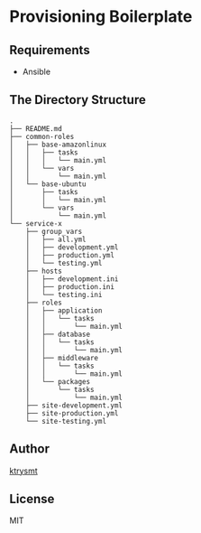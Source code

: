 # Provisioning Boilerplate

## Requirements

- Ansible

## The Directory Structure

```
.
├── README.md
├── common-roles
│   ├── base-amazonlinux
│   │   ├── tasks
│   │   │   └── main.yml
│   │   └── vars
│   │       └── main.yml
│   └── base-ubuntu
│       ├── tasks
│       │   └── main.yml
│       └── vars
│           └── main.yml
└── service-x
    ├── group_vars
    │   ├── all.yml
    │   ├── development.yml
    │   ├── production.yml
    │   └── testing.yml
    ├── hosts
    │   ├── development.ini
    │   ├── production.ini
    │   └── testing.ini
    ├── roles
    │   ├── application
    │   │   └── tasks
    │   │       └── main.yml
    │   ├── database
    │   │   └── tasks
    │   │       └── main.yml
    │   ├── middleware
    │   │   └── tasks
    │   │       └── main.yml
    │   └── packages
    │       └── tasks
    │           └── main.yml
    ├── site-development.yml
    ├── site-production.yml
    └── site-testing.yml
```

## Author

[ktrysmt](https://twitter.com/ktrysmt)

## License

MIT

